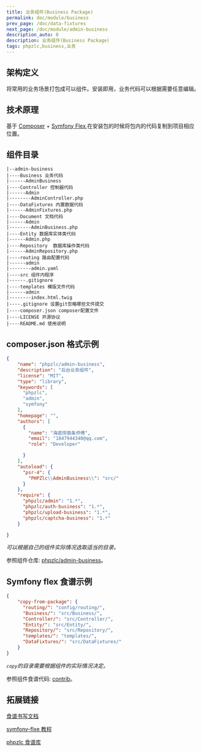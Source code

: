 ```yaml
---
title: 业务组件(Business Package)
permalink: doc/module/business
prev_page: /doc/data-fixtures
next_page: /doc/module/admin-business
description_auto: 0
description: 业务组件(Business Package)
tags: phpzlc,business,业务
---
```


## 架构定义

将常用的业务场景打包成可以组件。安装即用，业务代码可以根据需要任意编辑。

## 技术原理

基于 [Composer](https://getcomposer.org/) + [Symfony Flex](/doc/symfony-flex),在安装包的时候将包内的代码复制到项目相应位置。

## 组件目录

```text
|--admin-business
|----Business 业务代码
|------AdminBusiness
|----Controller 控制器代码
|------Admin
|--------AdminController.php
|----DataFixtures 内置数据代码
|------AdminFixtures.php
|----Document 文档代码
|------Admin
|--------AdminBusiness.php
|----Entity 数据库实体类代码
|------Admin.php
|----Repository  数据库操作类代码
|------AdminRepository.php
|----routing 路由配置代码
|------admin
|--------admin.yaml
|----src 组件内程序
|------.gitignore
|----templates 模版文件代码
|------admin
|--------index.html.twig
|----.gitignore 设置git忽略哪些文件提交
|----composer.json composer配置文件
|----LICENSE 开源协议
|----README.md 使用说明
```

## composer.json 格式示例

```json
{
    "name": "phpzlc/admin-business",
    "description": "后台业务组件",
    "license": "MIT",
    "type": "library",
    "keywords": [
      "phpzlc",
      "admin",
      "symfony"
    ],
    "homepage": "",
    "authors": [
      {
        "name": "海底捞面条师傅",
        "email": "1847944340@qq.com",
        "role": "Developer"

      }
    ],
    "autoload": {
      "psr-4": {
        "PHPZlc\\AdminBusiness\\": "src/"
      }
    },
    "require": {
      "phpzlc/admin": "1.*",
      "phpzlc/auth-business": "1.*",
      "phpzlc/upload-business": "1.*",
      "phpzlc/captcha-business": "1.*"
    }

}
```

_可以根据自己的组件实际情况选取适当的目录。_

参照组件仓库: [phpzlc/admin-business](https://github.com/phpzlc/admin-business)。

## Symfony flex 食谱示例

```json
{
    "copy-from-package": {
      "routing/": "config/routing/",
      "Business/": "src/Business/",
      "Controller/": "src/Controller/",
      "Entity/": "src/Entity/",
      "Repository/": "src/Repository/",
      "templates/": "templates/",
      "DataFixtures/": "src/DataFixtures/"
    }
}
```

_`copy`的目录需要根据组件的实际情况决定。_

参照组件食谱代码: [contrib](https://github.com/phpzlc/contrib/tree/master/phpzlc/admin-business/1.0)。

## 拓展链接

[食谱书写文档](https://github.com/symfony/recipes/blob/master/README.rst)

[symfony-flxe 教程](/doc/symfony-flex#如何创建自托管的flex服务器用于测试或私有化发布)

[phpzlc 食谱库](https://github.com/phpzlc/contrib)